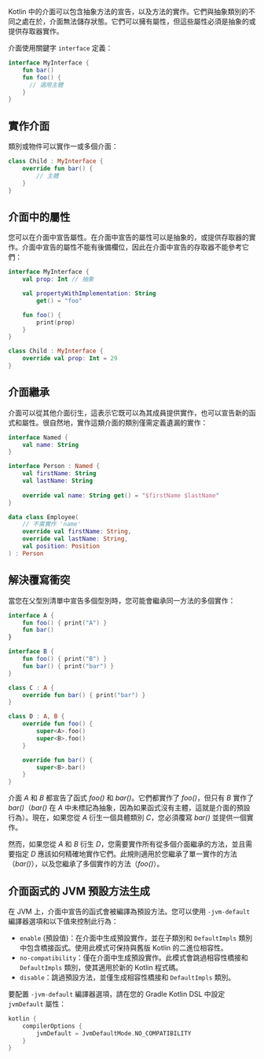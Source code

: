 [//]: # (title: 介面)

Kotlin 中的介面可以包含抽象方法的宣告，以及方法的實作。它們與抽象類別的不同之處在於，介面無法儲存狀態。它們可以擁有屬性，但這些屬性必須是抽象的或提供存取器實作。

介面使用關鍵字 `interface` 定義：

```kotlin
interface MyInterface {
    fun bar()
    fun foo() {
      // 選用主體
    }
}
```

## 實作介面

類別或物件可以實作一或多個介面：

```kotlin
class Child : MyInterface {
    override fun bar() {
        // 主體
    }
}
```

## 介面中的屬性

您可以在介面中宣告屬性。在介面中宣告的屬性可以是抽象的，或提供存取器的實作。介面中宣告的屬性不能有後備欄位，因此在介面中宣告的存取器不能參考它們：

```kotlin
interface MyInterface {
    val prop: Int // 抽象

    val propertyWithImplementation: String
        get() = "foo"

    fun foo() {
        print(prop)
    }
}

class Child : MyInterface {
    override val prop: Int = 29
}
```

## 介面繼承

介面可以從其他介面衍生，這表示它既可以為其成員提供實作，也可以宣告新的函式和屬性。很自然地，實作這類介面的類別僅需定義遺漏的實作：

```kotlin
interface Named {
    val name: String
}

interface Person : Named {
    val firstName: String
    val lastName: String
    
    override val name: String get() = "$firstName $lastName"
}

data class Employee(
    // 不需實作 'name'
    override val firstName: String,
    override val lastName: String,
    val position: Position
) : Person
```

## 解決覆寫衝突

當您在父型別清單中宣告多個型別時，您可能會繼承同一方法的多個實作：

```kotlin
interface A {
    fun foo() { print("A") }
    fun bar()
}

interface B {
    fun foo() { print("B") }
    fun bar() { print("bar") }
}

class C : A {
    override fun bar() { print("bar") }
}

class D : A, B {
    override fun foo() {
        super<A>.foo()
        super<B>.foo()
    }

    override fun bar() {
        super<B>.bar()
    }
}
```

介面 *A* 和 *B* 都宣告了函式 *foo()* 和 *bar()*。它們都實作了 *foo()*，但只有 *B* 實作了 *bar()*（*bar()* 在 *A* 中未標記為抽象，因為如果函式沒有主體，這就是介面的預設行為）。現在，如果您從 *A* 衍生一個具體類別 *C*，您必須覆寫 *bar()* 並提供一個實作。

然而，如果您從 *A* 和 *B* 衍生 *D*，您需要實作所有從多個介面繼承的方法，並且需要指定 *D* 應該如何精確地實作它們。此規則適用於您繼承了單一實作的方法（*bar()*），以及您繼承了多個實作的方法（*foo()*）。

## 介面函式的 JVM 預設方法生成

在 JVM 上，介面中宣告的函式會被編譯為預設方法。您可以使用 `-jvm-default` 編譯器選項和以下值來控制此行為：

*   `enable` (預設值)：在介面中生成預設實作，並在子類別和 `DefaultImpls` 類別中包含橋接函式。使用此模式可保持與舊版 Kotlin 的二進位相容性。
*   `no-compatibility`：僅在介面中生成預設實作。此模式會跳過相容性橋接和 `DefaultImpls` 類別，使其適用於新的 Kotlin 程式碼。
*   `disable`：跳過預設方法，並僅生成相容性橋接和 `DefaultImpls` 類別。

要配置 `-jvm-default` 編譯器選項，請在您的 Gradle Kotlin DSL 中設定 `jvmDefault` 屬性：

```kotlin
kotlin {
    compilerOptions {
        jvmDefault = JvmDefaultMode.NO_COMPATIBILITY
    }
}
```